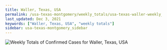 ```yaml
---
title: Waller, Texas, USA
permalink: /usa-texas-montgomery/weekly_totals/usa-texas-waller-weekly_totals.html
last_updated: Dec 3, 2021
keywords: ["Waller, Texas, USA", "weekly totals"]
sidebar: usa-texas-montgomery_sidebar
---
```


![Weekly Totals of Confirmed Cases for Waller, Texas, USA](/covid_tracker/images/graphs/usa-texas-waller-weekly_totals_graph.png)
